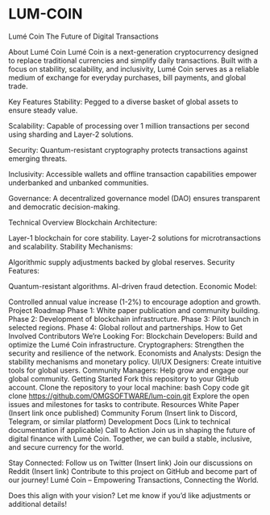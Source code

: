# LUM-COIN
Lumé Coin
The Future of Digital Transactions

About Lumé Coin
Lumé Coin is a next-generation cryptocurrency designed to replace traditional currencies and simplify daily transactions. Built with a focus on stability, scalability, and inclusivity, Lumé Coin serves as a reliable medium of exchange for everyday purchases, bill payments, and global trade.

Key Features
Stability:
Pegged to a diverse basket of global assets to ensure steady value.

Scalability:
Capable of processing over 1 million transactions per second using sharding and Layer-2 solutions.

Security:
Quantum-resistant cryptography protects transactions against emerging threats.

Inclusivity:
Accessible wallets and offline transaction capabilities empower underbanked and unbanked communities.

Governance:
A decentralized governance model (DAO) ensures transparent and democratic decision-making.

Technical Overview
Blockchain Architecture:

Layer-1 blockchain for core stability.
Layer-2 solutions for microtransactions and scalability.
Stability Mechanisms:

Algorithmic supply adjustments backed by global reserves.
Security Features:

Quantum-resistant algorithms.
AI-driven fraud detection.
Economic Model:

Controlled annual value increase (1-2%) to encourage adoption and growth.
Project Roadmap
Phase 1: White paper publication and community building.
Phase 2: Development of blockchain infrastructure.
Phase 3: Pilot launch in selected regions.
Phase 4: Global rollout and partnerships.
How to Get Involved
Contributors We’re Looking For:
Blockchain Developers: Build and optimize the Lumé Coin infrastructure.
Cryptographers: Strengthen the security and resilience of the network.
Economists and Analysts: Design the stability mechanisms and monetary policy.
UI/UX Designers: Create intuitive tools for global users.
Community Managers: Help grow and engage our global community.
Getting Started
Fork this repository to your GitHub account.
Clone the repository to your local machine:
bash
Copy code
git clone https://github.com/OMGSOFTWARE/lum-coin.git
Explore the open issues and milestones for tasks to contribute.
Resources
White Paper (Insert link once published)
Community Forum (Insert link to Discord, Telegram, or similar platform)
Development Docs (Link to technical documentation if applicable)
Call to Action
Join us in shaping the future of digital finance with Lumé Coin. Together, we can build a stable, inclusive, and secure currency for the world.

Stay Connected:
Follow us on Twitter (Insert link)
Join our discussions on Reddit (Insert link)
Contribute to this project on GitHub and become part of our journey!
Lumé Coin – Empowering Transactions, Connecting the World.

Does this align with your vision? Let me know if you’d like adjustments or additional details!

